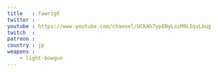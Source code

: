 ```yaml
---
title   : fawrigt
twitter : 
youtube : https://www.youtube.com/channel/UCKAh7ypENyLoiM9LIqvLbug
twitch  : 
patreon : 
country : jp
weapons :
    - light-bowgun
---
```


